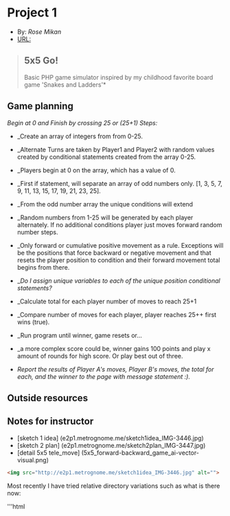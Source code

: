 # Project 1 
+ By: *Rose Mikan*
+ [URL:](http://e2p1.metrognome.me)
> ## 5x5 Go!
> Basic PHP game simulator inspired by my childhood favorite board game 'Snakes and Ladders'*

## Game planning
_Begin at 0 and Finish by crossing 25 or (25+1) Steps:_
+ _Create an array of integers from from 0-25.
+ _Alternate Turns are taken by Player1 and Player2 with random values created by conditional statements created from the array 0-25.
+ _Players begin at 0 on the array, which has a value of 0.
+ _First if statement, will separate an array of odd numbers only. [1, 3, 5, 7, 9, 11, 13, 15, 17, 19, 21, 23, 25].
+ _From the odd number array the unique conditions will extend
+ _Random numbers from 1-25 will be generated by each player alternately. If no additional conditions player just moves forward random number steps.
+ _Only forward or cumulative positive movement as a rule. Exceptions will be the positions that force  backward or negative movement and that resets the player position to condition and their forward movement total begins from there.

+ _*Do I assign unique variables to each of the unique position conditional statements?*
+ _Calculate total for each player number of moves to reach 25+1 
+ _Compare number of moves for each player, player reaches 25++ first wins (true). 
+ _Run program until winner, game resets or...
+ _a more complex score could be, winner gains 100 points and play x amount of rounds for high score. Or play best out of three.

+ _Report the results of Player A's moves, Player B's moves, the total for each, and the winner to the page with message statement :)._

## Outside resources

## Notes for instructor
+ [sketch 1 idea] (e2p1.metrognome.me/sketch1idea_IMG-3446.jpg)
+ [sketch 2 plan] (e2p1.metrognome.me/sketch2plan_IMG-3447.jpg)
+ [detail 5x5 tele_move] (5x5_forward-backward_game_ai-vector-visual.png)


```html
<img src="http://e2p1.metrognome.me/sketch1idea_IMG-3446.jpg" alt="">
```

Most recently I have tried relative directory variations such as what is there now:

'''html
